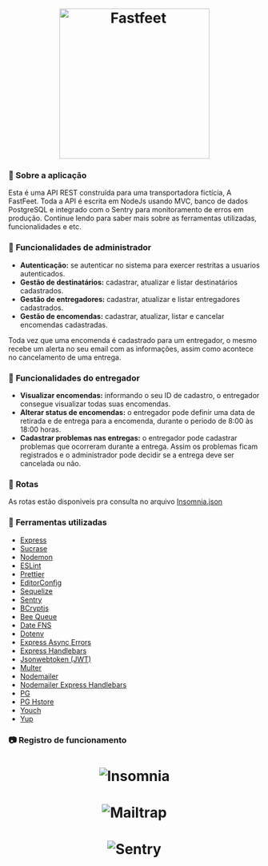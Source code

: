 <h1 align="center">
  <img alt="Fastfeet" title="Fastfeet" src="https://raw.githubusercontent.com/GustavoBlaze/fastfeet/master/imgs/logo.png" width="300px" />
</h1>

### :memo: Sobre a aplicação

Esta é uma API REST construída para uma transportadora fictícia, A FastFeet. Toda a API é escrita em NodeJs usando MVC, banco de dados PostgreSQL e integrado com o Sentry para monitoramento de erros em produção. Continue lendo para saber mais sobre as ferramentas utilizadas, funcionalidades e etc.

### :bookmark_tabs: **Funcionalidades de administrador**

- **Autenticação:** se autenticar no sistema para exercer restritas a usuarios autenticados.
- **Gestão de destinatários:** cadastrar, atualizar e listar destinatários cadastrados.
- **Gestão de entregadores:** cadastrar, atualizar e listar entregadores cadastrados.
- **Gestão de encomendas:** cadastrar, atualizar, listar e cancelar encomendas cadastradas.

Toda vez que uma encomenda é cadastrado para um entregador, o mesmo recebe um alerta no seu email com as informações, assim como acontece no cancelamento de uma entrega.

### :bookmark_tabs: **Funcionalidades do entregador**

- **Visualizar encomendas:** informando o seu ID de cadastro, o entregador consegue visualizar todas suas encomendas.
- **Alterar status de encomendas:** o entregador pode definir uma data de retirada e de entrega para a encomenda, durante o periodo de 8:00 às 18:00 horas.
- **Cadastrar problemas nas entregas:** o entregador pode cadastrar problemas que ocorreram durante a entrega. Assim os problemas ficam registrados e o administrador pode decidir se a entrega deve ser cancelada ou não.

### :bookmark_tabs: **Rotas**
As rotas estão disponiveis pra consulta no arquivo <a href="https://github.com/GustavoBlaze/fastfeet/blob/master/Insomnia.json" target="_blank" alt="Rotas">Insomnia.json</a>

### :hammer: **Ferramentas utilizadas**
- <a target="_blank" href="https://www.npmjs.com/package/express" alt="Express">Express</a>
- <a target="_blank" href="https://www.npmjs.com/package/sucrase" alt="Sucrase">Sucrase</a>
- <a target="_blank" href="https://www.npmjs.com/package/nodemon" alt="Nodemon">Nodemon</a>
- <a target="_blank" href="https://www.npmjs.com/package/eslint" alt="ESLint">ESLint</a>
- <a target="_blank" href="https://www.npmjs.com/package/prettier" alt="Prettier">Prettier</a>
- <a target="_blank" href="https://editorconfig.org/" alt="EditorConfig">EditorConfig</a>
- <a target="_blank" href="https://www.npmjs.com/package/sequelize" alt="Sequelize">Sequelize</a>
- <a target="_blank" href="https://sentry.io/" alt="Sentry">Sentry</a>
- <a target="_blank" href="https://www.npmjs.com/package/bcryptjs" alt="bcryptjs">BCryptjs</a>
- <a target="_blank" href="https://www.npmjs.com/package/bee-queue" alt="bee-queue">Bee Queue</a>
- <a target="_blank" href="https://www.npmjs.com/package/date-fns" alt="date-fns">Date FNS</a>
- <a target="_blank" href="https://www.npmjs.com/package/dotenv" alt="dotenv">Dotenv</a>
- <a target="_blank" href="https://www.npmjs.com/package/express-async-errors" alt="express-async-errors">Express Async Errors</a>
- <a target="_blank" href="https://www.npmjs.com/package/express-handlebars" alt="express-handlebars">Express Handlebars</a>
- <a target="_blank" href="https://www.npmjs.com/package/jsonwebtoken" alt="jsonwebtoken">Jsonwebtoken (JWT)</a>
- <a target="_blank" href="https://www.npmjs.com/package/multer" alt="multer">Multer</a>
- <a target="_blank" href="https://www.npmjs.com/package/nodemailer" alt="nodemailer">Nodemailer</a>
- <a target="_blank" href="https://www.npmjs.com/package/nodemailer-express-handlebars" alt="nodemailer-express-handlebars">Nodemailer Express Handlebars</a>
- <a target="_blank" href="https://www.npmjs.com/package/pg" alt="pg">PG</a>
- <a target="_blank" href="https://www.npmjs.com/package/pg-hstore" alt="pg-hstore">PG Hstore</a>
- <a target="_blank" href="https://www.npmjs.com/package/youch" alt="youch">Youch</a>
- <a target="_blank" href="https://www.npmjs.com/package/Yup" alt="Yup">Yup</a>

### :camera: **Registro de funcionamento**

<h1 align="center">
  <img alt="Insomnia" title="Insomnia" src="https://raw.githubusercontent.com/GustavoBlaze/fastfeet/master/imgs/api.png" />
</h1>

<h1 align="center">
  <img alt="Mailtrap" title="Mailtrap" src="https://raw.githubusercontent.com/GustavoBlaze/fastfeet/master/imgs/mail.png" />
</h1>

<h1 align="center">
  <img alt="Sentry" title="Sentry" src="https://raw.githubusercontent.com/GustavoBlaze/fastfeet/master/imgs/sentry.png" />
</h1>
